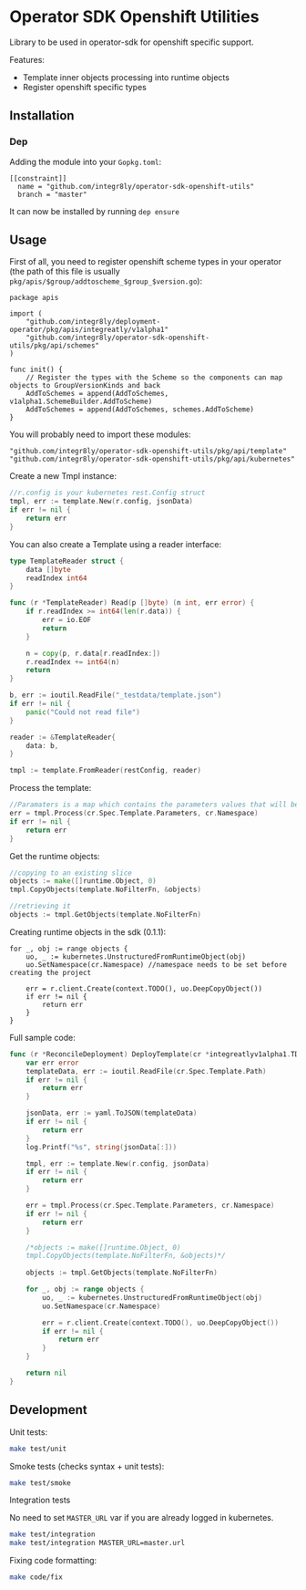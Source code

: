 # Operator SDK Openshift Utilities

Library to be used in operator-sdk for openshift specific support.

Features:

* Template inner objects processing into runtime objects
* Register openshift specific types


## Installation

### Dep

Adding the module into your `Gopkg.toml`:

```
[[constraint]]
  name = "github.com/integr8ly/operator-sdk-openshift-utils"
  branch = "master"
```

It can now be installed by running `dep ensure`

## Usage

First of all, you need to register openshift scheme types in your operator (the path of this file is usually `pkg/apis/$group/addtoscheme_$group_$version.go`):


```
package apis

import (
    "github.com/integr8ly/deployment-operator/pkg/apis/integreatly/v1alpha1"
    "github.com/integr8ly/operator-sdk-openshift-utils/pkg/api/schemes"
)

func init() {
    // Register the types with the Scheme so the components can map objects to GroupVersionKinds and back
    AddToSchemes = append(AddToSchemes, v1alpha1.SchemeBuilder.AddToScheme)
    AddToSchemes = append(AddToSchemes, schemes.AddToScheme)
}

```

You will probably need to import these modules:

```
"github.com/integr8ly/operator-sdk-openshift-utils/pkg/api/template"
"github.com/integr8ly/operator-sdk-openshift-utils/pkg/api/kubernetes"
```

Create a new Tmpl instance:

```go
//r.config is your kubernetes rest.Config struct
tmpl, err := template.New(r.config, jsonData)
if err != nil {
    return err
}
```

You can also create a Template using a reader interface:

```go
type TemplateReader struct {
    data []byte
    readIndex int64
}

func (r *TemplateReader) Read(p []byte) (n int, err error) {
    if r.readIndex >= int64(len(r.data)) {
        err = io.EOF
        return
    }

    n = copy(p, r.data[r.readIndex:])
    r.readIndex += int64(n)
    return
}

b, err := ioutil.ReadFile("_testdata/template.json")
if err != nil {
    panic("Could not read file")
}

reader := &TemplateReader{
    data: b,
}

tmpl := template.FromReader(restConfig, reader)
```

Process the template:

```go
//Paramaters is a map which contains the parameters values that will be filled in the template
err = tmpl.Process(cr.Spec.Template.Parameters, cr.Namespace)
if err != nil {
    return err
}
```

Get the runtime objects:

```go
//copying to an existing slice
objects := make([]runtime.Object, 0)
tmpl.CopyObjects(template.NoFilterFn, &objects)

//retrieving it
objects := tmpl.GetObjects(template.NoFilterFn)
```

Creating runtime objects in the sdk (0.1.1):

```
for _, obj := range objects {
    uo, _ := kubernetes.UnstructuredFromRuntimeObject(obj)
    uo.SetNamespace(cr.Namespace) //namespace needs to be set before creating the project

    err = r.client.Create(context.TODO(), uo.DeepCopyObject())
    if err != nil {
        return err
    }
}
```


Full sample code:

```go
func (r *ReconcileDeployment) DeployTemplate(cr *integreatlyv1alpha1.TDeployment) error {
    var err error
    templateData, err := ioutil.ReadFile(cr.Spec.Template.Path)
    if err != nil {
        return err
    }

    jsonData, err := yaml.ToJSON(templateData)
    if err != nil {
        return err
    }
    log.Printf("%s", string(jsonData[:]))

    tmpl, err := template.New(r.config, jsonData)
    if err != nil {
        return err
    }

    err = tmpl.Process(cr.Spec.Template.Parameters, cr.Namespace)
    if err != nil {
        return err
    }

    /*objects := make([]runtime.Object, 0)
    tmpl.CopyObjects(template.NoFilterFn, &objects)*/
    
    objects := tmpl.GetObjects(template.NoFilterFn)

    for _, obj := range objects {
        uo, _ := kubernetes.UnstructuredFromRuntimeObject(obj)
        uo.SetNamespace(cr.Namespace)

        err = r.client.Create(context.TODO(), uo.DeepCopyObject())
        if err != nil {
            return err
        }
    }

    return nil
}
```

## Development

Unit tests:

```sh
make test/unit
```

Smoke tests (checks syntax + unit tests):

```sh
make test/smoke
```

Integration tests

No need to set `MASTER_URL` var if you are already logged in kubernetes.

```sh
make test/integration
make test/integration MASTER_URL=master.url
```

Fixing code formatting:

```sh
make code/fix
```